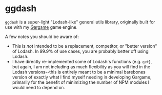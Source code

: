  # ggdash
 
 `ggdash` is a super-light "Lodash-like" general utils library, originally built for use with my [Gargame](https://github.com/gargrave/gargame) game engine.
 
 A few notes you should be aware of:
 
 - This is _not_ intended to be a replacement, competitor, or "better version" of Lodash. In 99.9% of use cases, you are probably better off using Lodash.
 - I have directly re-implemented some of Lodash's functions (e.g. `get`), but again, I am not including as much flexibility as you will find in the Lodash versions--this is entirely meant to be a minimal barebones version of exactly what I find myself needing in developing Gargame, primarily for the benefit of minimizing the number of NPM modules I would need to depend on.
 